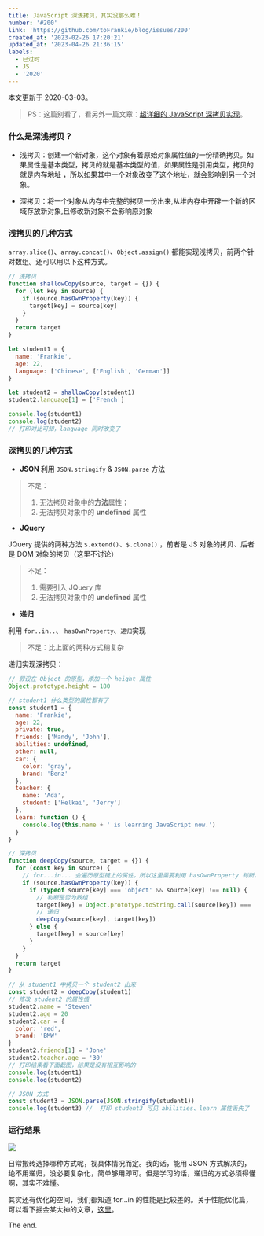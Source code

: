 ```yaml
---
title: JavaScript 深浅拷贝，其实没那么难！
number: '#200'
link: 'https://github.com/toFrankie/blog/issues/200'
created_at: '2023-02-26 17:20:21'
updated_at: '2023-04-26 21:36:15'
labels:
  - 已过时
  - JS
  - '2020'
---
```

本文更新于 2020-03-03。

> PS：这篇别看了，看另外一篇文章：[超详细的 JavaScript 深拷贝实现](https://github.com/toFrankie/blog/issues/246)。

### 什么是深浅拷贝？
* 浅拷贝：创建一个新对象，这个对象有着原始对象属性值的一份精确拷贝。如果属性是基本类型，拷贝的就是基本类型的值，如果属性是引用类型，拷贝的就是内存地址 ，所以如果其中一个对象改变了这个地址，就会影响到另一个对象。

* 深拷贝：将一个对象从内存中完整的拷贝一份出来,从堆内存中开辟一个新的区域存放新对象,且修改新对象不会影响原对象

### 浅拷贝的几种方式
`array.slice()`、`array.concat()`、`Object.assign()` 都能实现浅拷贝，前两个针对数组。还可以用以下这种方式。

```js
// 浅拷贝
function shallowCopy(source, target = {}) {
  for (let key in source) {
    if (source.hasOwnProperty(key)) {
      target[key] = source[key]
    }
  }
  return target
}

let student1 = {
  name: 'Frankie',
  age: 22,
  language: ['Chinese', ['English', 'German']]
}

let student2 = shallowCopy(student1)
student2.language[1] = ['French']

console.log(student1)
console.log(student2)
// 打印对比可知，language 同时改变了

```

### 深拷贝的几种方式

* **JSON**
利用 `JSON.stringify` & `JSON.parse` 方法

> 不足：
> 1. 无法拷贝对象中的**方法**属性；
> 2. 无法拷贝对象中的 **undefined** 属性

* **JQuery**

JQuery 提供的两种方法 `$.extend()`、`$.clone()` ，前者是 JS 对象的拷贝、后者是 DOM 对象的拷贝（这里不讨论）

> 不足：
> 1. 需要引入 JQuery 库
> 2. 无法拷贝对象中的 **undefined** 属性

* **递归**

利用 `for..in..`、 `hasOwnProperty`、`递归`实现

> 不足：比上面的两种方式稍复杂

递归实现深拷贝：

```js
// 假设在 Object 的原型，添加一个 height 属性
Object.prototype.height = 180

// student1 什么类型的属性都有了
const student1 = {
  name: 'Frankie',
  age: 22,
  private: true,
  friends: ['Mandy', 'John'],
  abilities: undefined,
  other: null,
  car: {
    color: 'gray',
    brand: 'Benz'
  },
  teacher: {
    name: 'Ada',
    student: ['Helkai', 'Jerry']
  },
  learn: function () {
    console.log(this.name + ' is learning JavaScript now.')
  }
}

// 深拷贝
function deepCopy(source, target = {}) {
  for (const key in source) {
    // for...in... 会遍历原型链上的属性，所以这里需要利用 hasOwnProperty 判断，否则会把 Object 原型上的 height 也拷贝进去了
    if (source.hasOwnProperty(key)) {
      if (typeof source[key] === 'object' && source[key] !== null) {
        // 判断是否为数组
        target[key] = Object.prototype.toString.call(source[key]) === '[object Array]' ? [] : {}
        // 递归
        deepCopy(source[key], target[key])
      } else {
        target[key] = source[key]
      }
    }
  }
  return target
}

// 从 student1 中拷贝一个 student2 出来
const student2 = deepCopy(student1)
// 修改 student2 的属性值
student2.name = 'Steven'
student2.age = 20
student2.car = {
  color: 'red',
  brand: 'BMW'
}
student2.friends[1] = 'Jone'
student2.teacher.age = '30'
// 打印结果看下面截图，结果是没有相互影响的
console.log(student1)
console.log(student2)

// JSON 方式
const student3 = JSON.parse(JSON.stringify(student1))
console.log(student3) //  打印 student3 可见 abilities、learn 属性丢失了

```
### 运行结果
![](https://upload-images.jianshu.io/upload_images/5128488-9ee01cdb74de98a7.png?imageMogr2/auto-orient/strip%7CimageView2/2/w/1240)


日常搬砖选择哪种方式呢，视具体情况而定。我的话，能用 JSON 方式解决的，绝不用递归，没必要复杂化，简单够用即可。但是学习的话，递归的方式必须得懂啊，其实不难懂。

其实还有优化的空间，我们都知道 for...in 的性能是比较差的。关于性能优化篇，可以看下掘金某大神的文章，[这里](https://juejin.im/entry/5d6c4ebff265da03ed196a48)。

The end.
